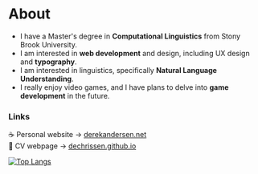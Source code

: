 # About

- I have a Master's degree in **Computational Linguistics** from Stony Brook University.  
- I am interested in **web development** and design, including UX design and **typography**.
- I am interested in linguistics, specifically **Natural Language Understanding**.
- I really enjoy video games, and I have plans to delve into **game development** in the future.

### Links

☕ Personal website → [derekandersen.net](https://derekandersen.net/)  
📄 CV webpage → [dechrissen.github.io](https://dechrissen.github.io/)

[![Top Langs](https://github-readme-stats.vercel.app/api/top-langs/?username=dechrissen&langs_count=10&exclude_repo=derekandersen.net&layout=compact&theme=react)](https://github.com/dechrissen/github-readme-stats)
